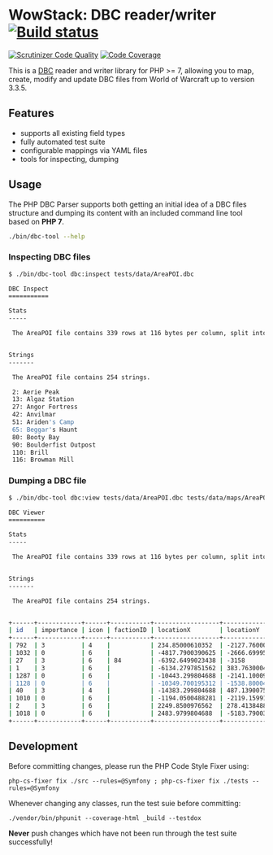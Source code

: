# WowStack: DBC reader/writer                [![Build status][bs-image]][bs-url]

[![Scrutinizer Code Quality](https://scrutinizer-ci.com/g/wowstack/php-dbc-parser/badges/quality-score.png?b=master)](https://scrutinizer-ci.com/g/wowstack/php-dbc-parser/?branch=master)
[![Code Coverage](https://scrutinizer-ci.com/g/wowstack/php-dbc-parser/badges/coverage.png?b=master)](https://scrutinizer-ci.com/g/wowstack/php-dbc-parser/?branch=master)

This is a [DBC][dbc] reader and writer library for PHP >= 7, allowing you to map,
create, modify and update DBC files from World of Warcraft up to version 3.3.5.

## Features

- supports all existing field types
- fully automated test suite
- configurable mappings via YAML files
- tools for inspecting, dumping

## Usage

The PHP DBC Parser supports both getting an initial idea of a DBC files structure
and dumping its content with an included command line tool based on **PHP 7**.

```bash
./bin/dbc-tool --help
```

### Inspecting DBC files

```bash
$ ./bin/dbc-tool dbc:inspect tests/data/AreaPOI.dbc

DBC Inspect
===========

Stats
-----

 The AreaPOI file contains 339 rows at 116 bytes per column, split into 29 fields.


Strings
-------

 The AreaPOI file contains 254 strings.

 2: Aerie Peak
 13: Algaz Station
 27: Angor Fortress
 42: Anvilmar
 51: Ariden's Camp
 65: Beggar's Haunt
 80: Booty Bay
 90: Boulderfist Outpost
 110: Brill
 116: Browman Mill
```

### Dumping a DBC file

```bash
$ ./bin/dbc-tool dbc:view tests/data/AreaPOI.dbc tests/data/maps/AreaPOI.yaml --rows 10

DBC Viewer
==========

Stats
-----

 The AreaPOI file contains 339 rows at 116 bytes per column, split into 29 fields.


Strings
-------

 The AreaPOI file contains 254 strings.


+------+------------+------+-----------+------------------+------------------+------------------+-------+-------+-------------+---------------------+-------------+--------------+
| id   | importance | icon | factionID | locationX        | locationY        | locationZ        | mapID | flags | areaTableID | name                | description | worldStateID |
+------+------------+------+-----------+------------------+------------------+------------------+-------+-------+-------------+---------------------+-------------+--------------+
| 792  | 3          | 4    |           | 234.85000610352  | -2127.7600097656 | 118.0950012207   | 0     | 13    |             | Aerie Peak          |             |              |
| 1032 | 0          | 6    |           | -4817.7900390625 | -2666.6999511719 | 351.1969909668   | 0     | 4     | 838         | Algaz Station       |             |              |
| 27   | 3          | 6    | 84        | -6392.6499023438 | -3158            | 299.76501464844  | 0     | 5     |             | Angor Fortress      |             |              |
| 1    | 3          | 6    |           | -6134.2797851562 | 383.76300048828  | 399.25399780273  | 0     | 5     | 132         | Anvilmar            |             |              |
| 1287 | 0          | 6    |           | -10443.299804688 | -2141.1000976562 | 90.779403686523  | 0     | 4     | 2697        | Ariden's Camp       |             |              |
| 1128 | 0          | 6    |           | -10349.700195312 | -1538.8000488281 | 92.642303466797  | 0     | 0     | 42          | Beggar's Haunt      |             |              |
| 40   | 3          | 4    |           | -14383.299804688 | 487.13900756836  | -29.561700820923 | 0     | 13    |             | Booty Bay           |             |              |
| 1010 | 0          | 6    |           | -1194.0500488281 | -2119.1599121094 | 61.880798339844  | 0     | 4     | 1858        | Boulderfist Outpost |             |              |
| 2    | 3          | 6    |           | 2249.8500976562  | 278.41384887695  | 34.113708496094  | 0     | 5     |             | Brill               |             |              |
| 1018 | 0          | 6    |           | 2483.9799804688  | -5183.7900390625 | 76.113502502441  | 0     | 4     | 2271        | Browman Mill        |             |              |
+------+------------+------+-----------+------------------+------------------+------------------+-------+-------+-------------+---------------------+-------------+--------------+
```

## Development

Before committing changes, please run the PHP Code Style Fixer using:

```console
php-cs-fixer fix ./src --rules=@Symfony ; php-cs-fixer fix ./tests --rules=@Symfony
```

Whenever changing any classes, run the test suie before committing:

```console
./vendor/bin/phpunit --coverage-html _build --testdox
```

**Never** push changes which have not been run through the test suite successfully!

[bs-image]: https://travis-ci.org/wowstack/php-dbc-parser.svg?branch=master
[bs-url]: https://travis-ci.org/wowstack/php-dbc-parser

[dbc]: https://wowdev.wiki/DBC
